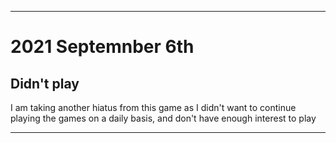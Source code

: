 
***

# 2021 Septemnber 6th

## Didn't play

I am taking another hiatus from this game as I didn't want to continue playing the games on a daily basis, and don't have enough interest to play

***
